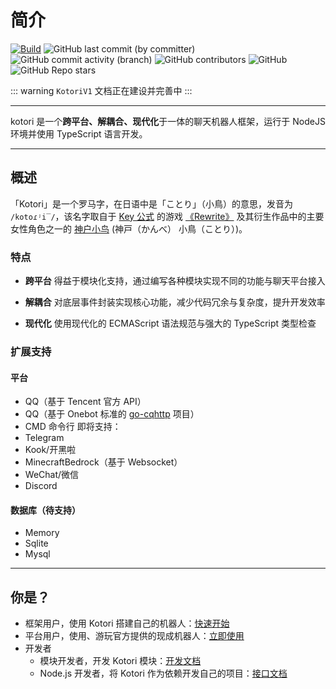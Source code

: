 # 简介

[![Build](https://hotaru.icu/api/agent/?url=https://github.com/kotorijs/kotori/actions/workflows/build.yml/badge.svg&content-type=image%2Fsvg%2Bxml)](https://github.com/kotorijs/kotori/actions/workflows/build.yml) ![GitHub last commit (by committer)](https://img.shields.io/github/last-commit/biyuehu/biyuehu) ![GitHub commit activity (branch)](https://img.shields.io/github/commit-activity/t/kotorijs/kotori/master) ![GitHub contributors](https://img.shields.io/github/contributors/biyuehu/kotori-bot) ![GitHub](https://img.shields.io/github/license/biyuehu/kotori-bot?color=deepgreen) ![GitHub Repo stars](https://img.shields.io/github/stars/biyuehu/kotori-bot?style=social)

::: warning
`KotoriV1` 文档正在建设并完善中
:::

---

kotori 是一个**跨平台、解耦合、现代化**于一体的聊天机器人框架，运行于 NodeJS 环境并使用 TypeScript 语言开发。

---

## 概述

「Kotori」是一个罗马字，在日语中是「ことり」（小鳥）的意思，发音为 `/kotoɾʲi‾/`<!--  <Voice /> -->，该名字取自于 [Key 公式](http://key.visualarts.gr.jp/) 的游戏 [《Rewrite》](https://bgm.tv/subject/4022) 及其衍生作品中的主要女性角色之一的 [神户小鸟](https://bgm.tv/character/12063) (神戸（かんべ） 小鳥（ことり）)。

### 特点

- **跨平台**
  得益于模块化支持，通过编写各种模块实现不同的功能与聊天平台接入

- **解耦合**
  对底层事件封装实现核心功能，减少代码冗余与复杂度，提升开发效率

- **现代化**
  使用现代化的 ECMAScript 语法规范与强大的 TypeScript 类型检查

### 扩展支持

#### 平台

- QQ（基于 Tencent 官方 API）
- QQ（基于 Onebot 标准的 [go-cqhttp](https://github.com/Mrs4s/go-cqhttp) 项目）
- CMD 命令行
  即将支持：
- Telegram
- Kook/开黑啦
- MinecraftBedrock（基于 Websocket）
- WeChat/微信
- Discord

#### 数据库（待支持）

- Memory
- Sqlite
- Mysql

---

## 你是？

- 框架用户，使用 Kotori 搭建自己的机器人：[快速开始](./start.md)
- 平台用户，使用、游玩官方提供的现成机器人：[立即使用](./usage.md)
- 开发者
  - 模块开发者，开发 Kotori 模块：[开发文档](../develop/README.md)
  - Node.js 开发者，将 Kotori 作为依赖开发自己的项目：[接口文档](../api)
